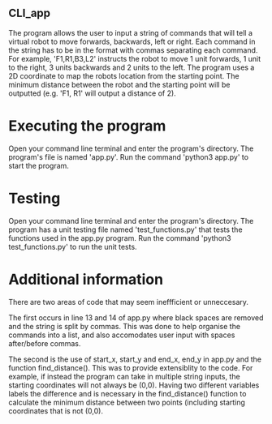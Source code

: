 ## CLI_app

The program allows the user to input a string of commands that will tell a virtual robot to move forwards, backwards, left or right. Each command in the string has to be in the format <command><number> with commas separating each command. For example, 'F1,R1,B3,L2' instructs the robot to move 1 unit forwards, 1 unit to the right, 3 units backwards and 2 units to the left. The program uses a 2D coordinate to map the robots location from the starting point. The minimum distance between the robot and the starting point will be outputted (e.g. 'F1, R1' will output a distance of 2).

# Executing the program
Open your command line terminal and enter the program's directory. The program's file is named 'app.py'. Run the command 'python3 app.py' to start the program.

# Testing
Open your command line terminal and enter the program's directory. The program has a unit testing file named 'test_functions.py' that tests the functions used in the app.py program. Run the command 'python3 test_functions.py' to run the unit tests.

# Additional information
There are two areas of code that may seem ineffficient or unneccesary. 

The first occurs in line 13 and 14 of app.py where black spaces are removed and the string is split by commas. This was done to help organise the commands into a list, and also accomodates user input with spaces after/before commas.

The second is the use of start_x, start_y and end_x, end_y in app.py and the function find_distance(). This was to provide extensiblity to the code. For example, if instead the program can take in multiple string inputs, the starting coordinates will not always be (0,0). Having two different variables labels the difference and is necessary in the find_distance() function to calculate the minimum distance between two points (including starting coordinates that is not (0,0).
